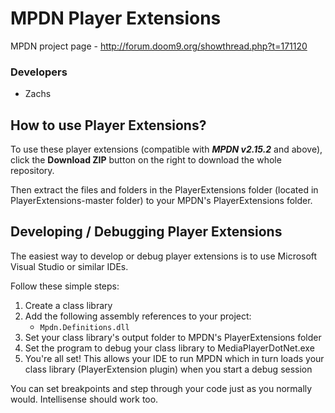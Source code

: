 MPDN Player Extensions
======================

MPDN project page - http://forum.doom9.org/showthread.php?t=171120

<H3>Developers</H3>
<ul>
<li>Zachs</li>
</ul>


How to use Player Extensions?
-----------------------------

To use these player extensions (compatible with ***MPDN v2.15.2*** and above), click the **Download ZIP** button on the right to download the whole repository.

Then extract the files and folders in the PlayerExtensions folder (located in PlayerExtensions-master folder) to your MPDN's PlayerExtensions folder.


Developing / Debugging Player Extensions
----------------------------------------

The easiest way to develop or debug player extensions is to use Microsoft Visual Studio or similar IDEs.

Follow these simple steps:<ol><li>Create a class library</li><li>Add the following assembly references to your project:<ul><li>`Mpdn.Definitions.dll`</li></li></ul></li><li>Set your class library's output folder to MPDN's PlayerExtensions folder</li><li>Set the program to debug your class library to MediaPlayerDotNet.exe</li><li>You're all set! This allows your IDE to run MPDN which in turn loads your class library (PlayerExtension plugin) when you start a debug session</li></ol>

You can set breakpoints and step through your code just as you normally would. Intellisense should work too.